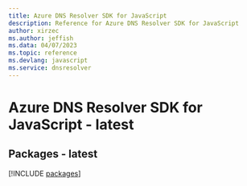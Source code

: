 ```yaml
---
title: Azure DNS Resolver SDK for JavaScript
description: Reference for Azure DNS Resolver SDK for JavaScript
author: xirzec
ms.author: jeffish
ms.data: 04/07/2023
ms.topic: reference
ms.devlang: javascript
ms.service: dnsresolver
---
```

# Azure DNS Resolver SDK for JavaScript - latest
## Packages - latest
[!INCLUDE [packages](dns-resolver-index.md)]